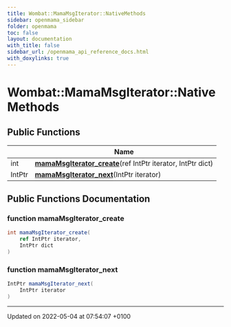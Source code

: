 ```yaml
---
title: Wombat::MamaMsgIterator::NativeMethods
sidebar: openmama_sidebar
folder: openmama
toc: false
layout: documentation
with_title: false
sidebar_url: /openmama_api_reference_docs.html
with_doxylinks: true
---
```


# Wombat::MamaMsgIterator::NativeMethods





## Public Functions

|                | Name           |
| -------------- | -------------- |
| int | **[mamaMsgIterator_create](structWombat_1_1MamaMsgIterator_1_1NativeMethods.html#function-mamamsgiterator-create)**(ref IntPtr iterator, IntPtr dict) |
| IntPtr | **[mamaMsgIterator_next](structWombat_1_1MamaMsgIterator_1_1NativeMethods.html#function-mamamsgiterator-next)**(IntPtr iterator) |

## Public Functions Documentation

### function mamaMsgIterator_create

```csharp
int mamaMsgIterator_create(
    ref IntPtr iterator,
    IntPtr dict
)
```


### function mamaMsgIterator_next

```csharp
IntPtr mamaMsgIterator_next(
    IntPtr iterator
)
```


-------------------------------

Updated on 2022-05-04 at 07:54:07 +0100